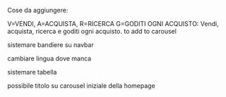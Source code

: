 Cose da aggiungere:

V=VENDI, A=ACQUISTA, R=RICERCA G=GODITI OGNI ACQUISTO: Vendi, acquista, ricerca e goditi ogni acquisto. to add to carousel

sistemare bandiere su navbar

cambiare lingua dove manca

sistemare tabella

possibile titolo su carousel iniziale della homepage
